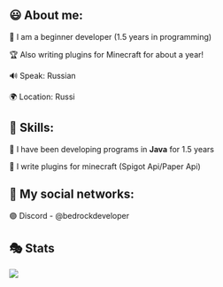 ## 😃 About me:

🌴 I am a beginner developer (1.5 years in programming)

🏆 Also writing plugins for Minecraft for about a year!

🔊 Speak: Russian

🌍 Location: Russi

## 💎 Skills:

🎈 I have been developing programs in **Java** for 1.5 years

🧊 I write plugins for minecraft (Spigot Api/Paper Api)

## 📣 My social networks:

🟣 Discord - @bedrockdeveloper

## 🎭 Stats

![](http://github-profile-summary-cards.vercel.app/api/cards/stats?username=bedrock67&theme=ocean_dark)
